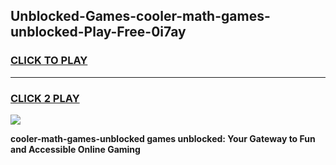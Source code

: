 
## Unblocked-Games-cooler-math-games-unblocked-Play-Free-0i7ay
<h3>
<a href="https://premium76.site?title=cooler-math-games-unblocked&ref=22A">CLICK TO PLAY</a></h3>
<hr>

<h3>
<a href="https://premium76.site?title=cooler-math-games-unblocked&ref=22A">CLICK 2 PLAY</a>
  
</h3>

<a href="https://premium76.site?title=cooler-math-games-unblocked&ref=22A"><img src="https://clearcache.store/games.png"></a>


**cooler-math-games-unblocked games unblocked: Your Gateway to Fun and Accessible Online Gaming**

